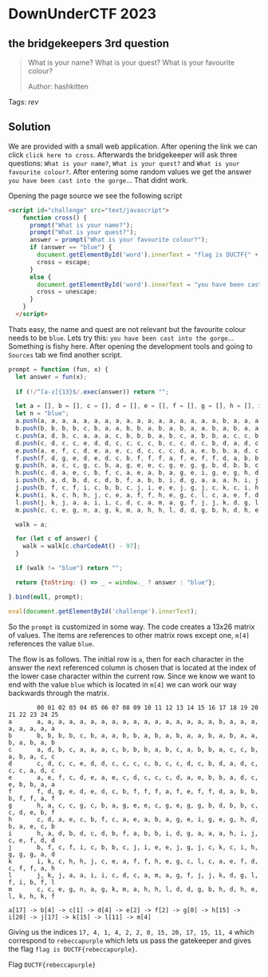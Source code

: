 # DownUnderCTF 2023

## the bridgekeepers 3rd question

> What is your name? What is your quest? What is your favourite colour?
>
>  Author: hashkitten
>

Tags: _rev_

## Solution
We are provided with a small web application. After opening the link we can click `click here to cross`. Afterwards the bridgekeeper will ask three questions: `What is your name?`, `What is your quest?` and `What is your favourite colour?`. After entering some random values we get the answer `you have been cast into the gorge`... That didnt work.

Opening the page source we see the following script
```html
<script id="challenge" src="text/javascript">
    function cross() {
      prompt("What is your name?");
      prompt("What is your quest?");
      answer = prompt("What is your favourite colour?");
      if (answer == "blue") {
        document.getElementById('word').innerText = "flag is DUCTF{" + answer + "}";
        cross = escape;
      }
      else {
        document.getElementById('word').innerText = "you have been cast into the gorge";
        cross = unescape;
      }
    }
  </script>
```

Thats easy, the name and quest are not relevant but the favourite colour needs to be `blue`. Lets try this: `you have been cast into the gorge`... Something is fishy here. After opening the development tools and going to `Sources` tab we find another script.

```js
prompt = function (fun, x) {
  let answer = fun(x);
  
  if (!/^[a-z]{13}$/.exec(answer)) return "";

  let a = [], b = [], c = [], d = [], e = [], f = [], g = [], h = [], i = [], j = [], k = [], l = [], m = [];
  let n = "blue";
  a.push(a, a, a, a, a, a, a, a, a, a, a, a, a, a, a, a, a, b, a, a, a, a, a, a, a, a);
  b.push(b, b, b, b, c, b, a, a, b, b, a, b, a, b, a, a, b, a, b, a, a, b, a, b, a, b);
  c.push(a, d, b, c, a, a, a, c, b, b, b, a, b, c, a, b, b, a, c, c, b, a, b, a, c, c);
  d.push(c, d, c, c, e, d, d, c, c, c, c, b, c, c, d, c, b, d, a, d, c, c, c, a, d, c);
  e.push(a, e, f, c, d, e, a, e, c, d, c, c, c, d, a, e, b, b, a, d, c, e, b, b, a, a);
  f.push(f, d, g, e, d, e, d, c, b, f, f, f, a, f, e, f, f, d, a, b, b, b, f, f, a, f);
  g.push(h, a, c, c, g, c, b, a, g, e, e, c, g, e, g, g, b, d, b, b, c, c, d, e, b, f);
  h.push(c, d, a, e, c, b, f, c, a, e, a, b, a, g, e, i, g, e, g, h, d, b, a, e, c, b);
  i.push(h, a, d, b, d, c, d, b, f, a, b, b, i, d, g, a, a, a, h, i, j, c, e, f, d, d);
  j.push(b, f, c, f, i, c, b, b, c, j, i, e, e, j, g, j, c, k, c, i, h, g, g, g, a, d);
  k.push(i, k, c, h, h, j, c, e, a, f, f, h, e, g, c, l, c, a, e, f, d, c, f, f, a, h);
  l.push(j, k, j, a, a, i, i, c, d, c, a, m, a, g, f, j, j, k, d, g, l, f, i, b, f, l);
  m.push(c, c, e, g, n, a, g, k, m, a, h, h, l, d, d, g, b, h, d, h, e, l, k, h, k, f);

  walk = a;

  for (let c of answer) {
    walk = walk[c.charCodeAt() - 97];
  }

  if (walk != "blue") return "";

  return {toString: () => _ = window._ ? answer : "blue"};

}.bind(null, prompt);

eval(document.getElementById('challenge').innerText);
```

So the `prompt` is customized in some way. The code creates a 13x26 matrix of values. The items are references to other matrix rows except one, `m[4]` references the value `blue`.

The flow is as follows. The initial row is `a`, then for each character in the answer the next referenced column is chosen that is located at the index of the lower case character within the current row. Since we know we want to end with the value `blue` which is located in `m[4]` we can work our way backwards through the matrix.

```
        00 01 02 03 04 05 06 07 08 09 10 11 12 13 14 15 16 17 18 19 20 21 22 23 24 25
a       a, a, a, a, a, a, a, a, a, a, a, a, a, a, a, a, a, b, a, a, a, a, a, a, a, a
b       b, b, b, b, c, b, a, a, b, b, a, b, a, b, a, a, b, a, b, a, a, b, a, b, a, b
c       a, d, b, c, a, a, a, c, b, b, b, a, b, c, a, b, b, a, c, c, b, a, b, a, c, c
d       c, d, c, c, e, d, d, c, c, c, c, b, c, c, d, c, b, d, a, d, c, c, c, a, d, c
e       a, e, f, c, d, e, a, e, c, d, c, c, c, d, a, e, b, b, a, d, c, e, b, b, a, a
f       f, d, g, e, d, e, d, c, b, f, f, f, a, f, e, f, f, d, a, b, b, b, f, f, a, f
g       h, a, c, c, g, c, b, a, g, e, e, c, g, e, g, g, b, d, b, b, c, c, d, e, b, f
h       c, d, a, e, c, b, f, c, a, e, a, b, a, g, e, i, g, e, g, h, d, b, a, e, c, b
i       h, a, d, b, d, c, d, b, f, a, b, b, i, d, g, a, a, a, h, i, j, c, e, f, d, d
j       b, f, c, f, i, c, b, b, c, j, i, e, e, j, g, j, c, k, c, i, h, g, g, g, a, d
k       i, k, c, h, h, j, c, e, a, f, f, h, e, g, c, l, c, a, e, f, d, c, f, f, a, h
l       j, k, j, a, a, i, i, c, d, c, a, m, a, g, f, j, j, k, d, g, l, f, i, b, f, l
m       c, c, e, g, n, a, g, k, m, a, h, h, l, d, d, g, b, h, d, h, e, l, k, h, k, f

a[17] -> b[4] -> c[1] -> d[4] -> e[2] -> f[2] -> g[0] -> h[15] -> i[20] -> j[17] -> k[15] -> l[11] -> m[4]
```

Giving us the indices `17, 4, 1, 4, 2, 2, 0, 15, 20, 17, 15, 11, 4` which correspond to `rebeccapurple` which lets us pass the gatekeeper and gives the flag `flag is DUCTF{rebeccapurple}`.

Flag `DUCTF{rebeccapurple}`